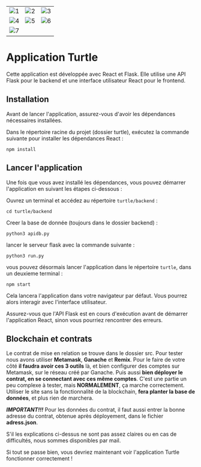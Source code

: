 
<table>
  <tr>
    <td><img src="https://github.com/user-attachments/assets/6c14db2f-0252-4dae-be45-e769afe76846" alt="1"></td>
    <td><img src="https://github.com/user-attachments/assets/9cc9b04f-0e2d-4318-a0de-747856c11e3f" alt="2"></td>
    <td><img src="https://github.com/user-attachments/assets/8053ab7a-0e9b-4c2a-b36b-33868634e2a3" alt="3"></td>
  </tr>
  <tr>
    <td><img src="https://github.com/user-attachments/assets/adad01d3-7093-40e7-ac71-aa4deb497faf" alt="4"></td>
    <td><img src="https://github.com/user-attachments/assets/522606d6-69d5-43bb-8d23-04b23fb113f0" alt="5"></td>
    <td><img src="https://github.com/user-attachments/assets/a2e2de2f-3166-4bea-92a4-f680f04bc5fc" alt="6"></td>
  </tr>
  <tr>
    <td><img src="https://github.com/user-attachments/assets/aa985475-ac8e-4b3b-ab3d-c79a5ce087da" alt="7"></td>
  </tr>
</table>

# Application Turtle

Cette application est développée avec React et Flask. Elle utilise une API Flask pour le backend et une interface utilisateur React pour le frontend.

## Installation

Avant de lancer l'application, assurez-vous d'avoir les dépendances nécessaires installées.

Dans le répertoire racine du projet (dossier turtle), exécutez la commande suivante pour installer les dépendances React :

```npm install```


## Lancer l'application

Une fois que vous avez installé les dépendances, vous pouvez démarrer l'application en suivant les étapes ci-dessous :

Ouvrez un terminal et accédez au répertoire `turtle/backend` :

```shell
cd turtle/backend
```	

Creer la base de donnée (toujours dans le dossier backend) :

```shell
python3 apidb.py
```


lancer le serveur flask avec la commande suivante :

```shell
python3 run.py
``` 

vous pouvez désormais lancer l'application dans le répertoire `turtle`, dans un deuxieme terminal :

```shell
npm start
```

Cela lancera l'application dans votre navigateur par défaut. Vous pourrez alors interagir avec l'interface utilisateur.

Assurez-vous que l'API Flask est en cours d'exécution avant de démarrer l'application React, sinon vous pourriez rencontrer des erreurs.

## Blockchain et contrats 
Le contrat de mise en relation se trouve dans le dossier src. Pour tester nous avons utiliser **Metamask**, **Ganache** et **Remix**. Pour le faire de votre côté **il faudra avoir ces 3 outils** là, et bien configurer des comptes sur Metamask, sur le réseau créé par Ganache. Puis aussi **bien déployer le contrat, en se connectant avec ces même comptes**. C'est une partie un peu complexe à tester, mais **NORMALEMENT**, ça marche correctement. Utiliser le site sans la fonctionnalité de la blockchain, **fera planter la base de données**, et plus rien de marchera.

***IMPORTANT!!!*** Pour les données du contrat, il faut aussi entrer la bonne adresse du contrat, obtenue après déployement, dans le fichier **adress.json**.

S'il les explications ci-dessus ne sont pas assez claires ou en cas de difficultés, nous sommes disponibles par mail.

Si tout se passe bien, vous devriez maintenant voir l'application Turtle fonctionner correctement !
